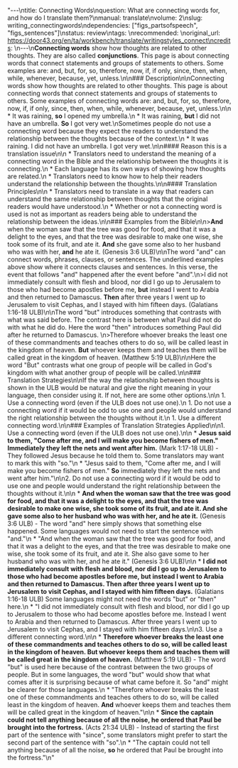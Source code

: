 "---\ntitle: Connecting Words\nquestion: What are connecting words for, and how do I translate them?\nmanual: translate\nvolume: 2\nslug: writing_connectingwords\ndependencies: [\"figs_partsofspeech\", \"figs_sentences\"]\nstatus:  review\ntags: \nrecommended: \noriginal_url: https://door43.org/en/ta/workbench/translate/writingstyles_connect\ncredits: \n---\n**Connecting words** show how thoughts are related to other thoughts. They are also called **conjunctions**. This page is about connecting words that connect statements and groups of statements to others. Some examples are: and, but, for, so, therefore, now, if, if only, since, then, when, while, whenever, because, yet, unless.\n\n### Description\n\nConnecting words show how thoughts are related to other thoughts. This page is about connecting words that connect statements and groups of statements to others. Some examples of connecting words are: and, but, for, so, therefore, now, if, if only, since, then, when, while, whenever, because, yet, unless.\n\n  * It was raining, __so__  I opened my umbrella.\n  * It was raining, __but__  I did not have an umbrella. __So__ I got very wet.\nSometimes people do not use a connecting word because they expect the readers to understand the relationship between the thoughts because of the context.\n  * It was raining. I did not have an umbrella. I got very wet.\n\n#### Reason this is a translation issue\n\n  * Translators need to understand the meaning of a connecting word in the Bible and the relationship between the thoughts it is connecting.\n  * Each language has its own ways of showing how thoughts are related.\n  * Translators need to know how to help their readers understand the relationship between the thoughts.\n\n#### Translation Principles\n\n  * Translators need to translate in a way that readers can understand the same relationship between thoughts that the original readers would have understood.\n  * Whether or not a connecting word is used is not as important as readers being able to understand the relationship between the ideas.\n\n### Examples from the Bible\n\n>__And__ when the woman saw that the tree was good for food, and that it was a delight to the eyes, and that the tree was desirable to make one wise, she took some of its fruit, and ate it. __And__  she gave some also to her husband who was with her, __and__ he ate it.  (Genesis 3:6 ULB)\n\nThe word \"and\" can connect words, phrases, clauses, or sentences. The underlined examples above show where it connects clauses and sentences. In this verse, the event that follows \"and\" happened after the event before \"and\".\n>I did not immediately consult with flesh and blood, nor did I go up to Jerusalem to those who had become apostles before me, __but__  instead I went to Arabia and then returned to Damascus. __Then__  after three years I went up to Jerusalem to visit Cephas, and I stayed with him fifteen days.  (Galatians 1:16-18 ULB)\n\nThe word \"but\" introduces something that contrasts with what was said before. The contrast here is between what Paul did not do with what he did do. Here the word \"then\" introduces something Paul did after he returned to Damascus.    \n>Therefore whoever breaks the least one of these commandments and teaches others to do so, will be called least in the kingdom of heaven. __But__  whoever keeps them and teaches them will be called great in the kingdom of heaven. (Matthew 5:19 ULB)\n\nHere the word \"But\" contrasts what one group of people will be called in God's kingdom with what another group of people will be called.\n\n### Translation Strategies\n\nIf the way the relationship between thoughts is shown in the ULB would be natural and give the right meaning in your language, then consider using it. If not, here are some other options.\n\n  1. Use a connecting word (even if the ULB does not use one).\n  1. Do not use a connecting word if it would be odd to use one and people would understand the right relationship between the thoughts without it.\n  1. Use a different connecting word.\n\n### Examples of Translation Strategies Applied\n\n1. Use a connecting word (even if the ULB does not use one).\n\n  * **Jesus said to them, \"Come after me, and I will make you become fishers of men.\" Immediately they left the nets and went after him.**  (Mark 1:17-18 ULB) - They followed Jesus because he told them to. Some translators may want to mark this with \"so.\"\n      * \"Jesus said to them, \"Come after me, and I will make you become fishers of men.\" __So__  immediately they left the nets and went after him.\"\n\n2. Do not use a connecting word if it would be odd to use one and people would understand the right relationship between the thoughts without it.\n\n  * **And when the woman saw that the tree was good for food, and that it was a delight to the eyes, and that the tree was desirable to make one wise, she took some of its fruit, and ate it. __And__  she gave some also to her husband who was with her, and he ate it.**  (Genesis 3:6 ULB) - The word \"and\" here simply shows that something else happened. Some languages would not need to start the sentence with \"and.\"\n      * \"And when the woman saw that the tree was good for food, and that it was a delight to the eyes, and that the tree was desirable to make one wise, she took some of its fruit, and ate it. She also gave some to her husband who was with her, and he ate it.\" (Genesis 3:6 ULB)\n\n  * **I did not immediately consult with flesh and blood, nor did I go up to Jerusalem to those who had become apostles before me, __but__  instead I went to Arabia and then returned to Damascus. __Then__  after three years I went up to Jerusalem to visit Cephas, and I stayed with him fifteen days.**  (Galatians 1:16-18 ULB) Some languages might not need the words \"but\" or \"then\" here.\n      * \"I did not immediately consult with flesh and blood, nor did I go up to Jerusalem to those who had become apostles before me. Instead I went to Arabia and then returned to Damascus. After three years I went up to Jerusalem to visit Cephas, and I stayed with him fifteen days.\n\n3. Use a different connecting word.\n\n  * **Therefore whoever breaks the least one of these commandments and teaches others to do so, will be called least in the kingdom of heaven. __But__  whoever keeps them and teaches them will be called great in the kingdom of heaven.**  (Matthew 5:19 ULB) - The word \"but\" is used here because of the contrast between the two groups of people. But in some languages, the word \"but\" would show that what comes after it is surprising because of what came before it. So \"and\" might be clearer for those languages.\n      * \"Therefore whoever breaks the least one of these commandments and teaches others to do so, will be called least in the kingdom of heaven. __And__  whoever keeps them and teaches them will be called great in the kingdom of heaven.\"\n\n  * **__Since__  the captain could not tell anything because of all the noise, he ordered that Paul be brought into the fortress.**  (Acts 21:34 ULB) - Instead of starting the first part of the sentence with \"since\", some translators might prefer to start the second part of the sentence with \"so\".\n      * \"The captain could not tell anything because of all the noise, __so__  he ordered that Paul be brought into the fortress.\"\n"
